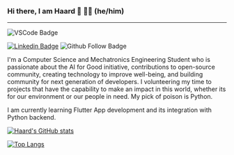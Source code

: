 <!--
**Haard-Shah/Haard-Shah** is a ✨ _special_ ✨ repository because its `README.md` (this file) appears on your GitHub profile.

Here are some ideas to get you started:

- 🔭 I’m currently working on ...
- 🌱 I’m currently learning ...
- 👯 I’m looking to collaborate on ...
- 🤔 I’m looking for help with ...
- 💬 Ask me about ...
- 📫 How to reach me: ...
- 😄 Pronouns: ...
- ⚡ Fun fact: ...
-->

### Hi there, I am Haard 👋 👨‍💻 (he/him)
-------

![VSCode Badge](https://img.shields.io/badge/Visual_Studio_Code-0078D4?style=for-the-badge&logo=visual%20studio%20code&logoColor=white)

[![Linkedin Badge](https://img.shields.io/badge/-HaardShah-blue?style=flat-square&logo=Linkedin&logoColor=white&link=www.linkedin.com/in/haard-s-732756107)](www.linkedin.com/in/haard-s-732756107) ![Github Follow Badge](https://img.shields.io/github/followers/Haard-Shah?style=social)



I'm a Computer Science and Mechatronics Engineering Student who is passionate about the AI for Good initiative, contributions to open-source community, creating technology to improve well-being, and building community for next generation of developers. I volunteering my time to projects that have the capability to make an impact in this world, whether  its for our environment or our people in need. My pick of poison is Python. 

I am currently learning Flutter App development and its integration with Python backend. 

[![Haard's GitHub stats](https://github-readme-stats.vercel.app/api?username=haard-shah&show_icons=true)](https://github.com/haard-shah/github-readme-stats)

[![Top Langs](https://github-readme-stats.vercel.app/api/top-langs/?username=haard-shah&layout=compact)](https://github.com/haard-shah/github-readme-stats)


